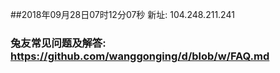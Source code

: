 ##2018年09月28日07时12分07秒 新址: 104.248.211.241
### 兔友常见问题及解答: https://github.com/wanggonging/d/blob/w/FAQ.md
